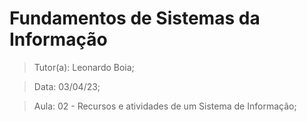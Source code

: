 # Fundamentos de Sistemas da Informação

> Tutor(a): Leonardo Boia;

> Data: 03/04/23;

> Aula: 02 - Recursos e atividades de um Sistema de Informação;